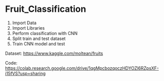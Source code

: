 # Fruit_Classification
1. Import Data
2. Import Libraries
3. Perform classification with CNN
4. Split train and test dataset
5. Train CNN model and test

Dataset: https://www.kaggle.com/moltean/fruits

Code: https://colab.research.google.com/drive/1qgMpcbozqoczHDYOZl6RZpsXF-i15fVS?usp=sharing
